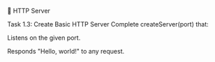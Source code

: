 🔌 HTTP Server

Task 1.3: Create Basic HTTP Server
Complete createServer(port) that:

Listens on the given port.

Responds "Hello, world!" to any request.
